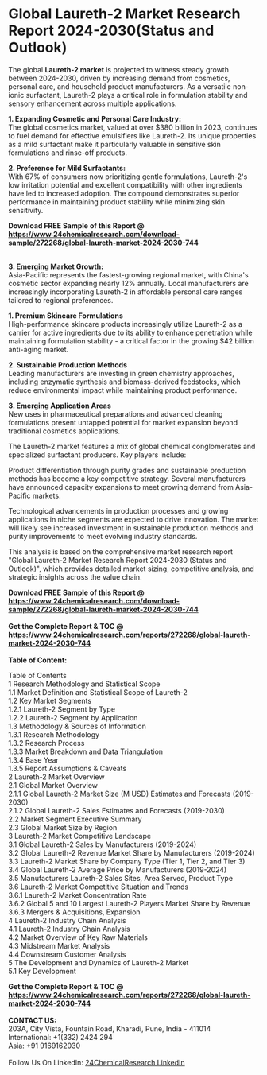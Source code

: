 <h1>Global Laureth-2 Market Research Report 2024-2030(Status and Outlook)</h1><p>The global <strong>Laureth-2 market</strong> is projected to witness steady growth between 2024-2030, driven by increasing demand from cosmetics, personal care, and household product manufacturers. As a versatile non-ionic surfactant, Laureth-2 plays a critical role in formulation stability and sensory enhancement across multiple applications.</p><p><strong>1. Expanding Cosmetic and Personal Care Industry:</strong><br>
The global cosmetics market, valued at over $380 billion in 2023, continues to fuel demand for effective emulsifiers like Laureth-2. Its unique properties as a mild surfactant make it particularly valuable in sensitive skin formulations and rinse-off products.</p><p><strong>2. Preference for Mild Surfactants:</strong><br>
With 67% of consumers now prioritizing gentle formulations, Laureth-2's low irritation potential and excellent compatibility with other ingredients have led to increased adoption. The compound demonstrates superior performance in maintaining product stability while minimizing skin sensitivity.</p><div><b>Download FREE Sample of this Report @ 
            <a href="https://www.24chemicalresearch.com/download-sample/272268/global-laureth-market-2024-2030-744">
            https://www.24chemicalresearch.com/download-sample/272268/global-laureth-market-2024-2030-744</a></b></div><br><p><strong>3. Emerging Market Growth:</strong><br>
Asia-Pacific represents the fastest-growing regional market, with China's cosmetic sector expanding nearly 12% annually. Local manufacturers are increasingly incorporating Laureth-2 in affordable personal care ranges tailored to regional preferences.</p><p><strong>1. Premium Skincare Formulations</strong><br>
High-performance skincare products increasingly utilize Laureth-2 as a carrier for active ingredients due to its ability to enhance penetration while maintaining formulation stability - a critical factor in the growing $42 billion anti-aging market.</p><p><strong>2. Sustainable Production Methods</strong><br>
Leading manufacturers are investing in green chemistry approaches, including enzymatic synthesis and biomass-derived feedstocks, which reduce environmental impact while maintaining product performance.</p><p><strong>3. Emerging Application Areas</strong><br>
New uses in pharmaceutical preparations and advanced cleaning formulations present untapped potential for market expansion beyond traditional cosmetics applications.</p><p>The Laureth-2 market features a mix of global chemical conglomerates and specialized surfactant producers. Key players include:</p><p>Product differentiation through purity grades and sustainable production methods has become a key competitive strategy. Several manufacturers have announced capacity expansions to meet growing demand from Asia-Pacific markets.</p><p>Technological advancements in production processes and growing applications in niche segments are expected to drive innovation. The market will likely see increased investment in sustainable production methods and purity improvements to meet evolving industry standards.</p><p>This analysis is based on the comprehensive market research report "Global Laureth-2 Market Research Report 2024-2030 (Status and Outlook)", which provides detailed market sizing, competitive analysis, and strategic insights across the value chain.</p><div><b>Download FREE Sample of this Report @ 
            <a href="https://www.24chemicalresearch.com/download-sample/272268/global-laureth-market-2024-2030-744">
            https://www.24chemicalresearch.com/download-sample/272268/global-laureth-market-2024-2030-744</a></b></div><br><div><b>Get the Complete Report & TOC @ 
            <a href="https://www.24chemicalresearch.com/reports/272268/global-laureth-market-2024-2030-744">
            https://www.24chemicalresearch.com/reports/272268/global-laureth-market-2024-2030-744</a></b></div><br>
            <b>Table of Content:</b><p>Table of Contents<br />
1 Research Methodology and Statistical Scope<br />
1.1 Market Definition and Statistical Scope of Laureth-2<br />
1.2 Key Market Segments<br />
1.2.1 Laureth-2 Segment by Type<br />
1.2.2 Laureth-2 Segment by Application<br />
1.3 Methodology & Sources of Information<br />
1.3.1 Research Methodology<br />
1.3.2 Research Process<br />
1.3.3 Market Breakdown and Data Triangulation<br />
1.3.4 Base Year<br />
1.3.5 Report Assumptions & Caveats<br />
2 Laureth-2 Market Overview<br />
2.1 Global Market Overview<br />
2.1.1 Global Laureth-2 Market Size (M USD) Estimates and Forecasts (2019-2030)<br />
2.1.2 Global Laureth-2 Sales Estimates and Forecasts (2019-2030)<br />
2.2 Market Segment Executive Summary<br />
2.3 Global Market Size by Region<br />
3 Laureth-2 Market Competitive Landscape<br />
3.1 Global Laureth-2 Sales by Manufacturers (2019-2024)<br />
3.2 Global Laureth-2 Revenue Market Share by Manufacturers (2019-2024)<br />
3.3 Laureth-2 Market Share by Company Type (Tier 1, Tier 2, and Tier 3)<br />
3.4 Global Laureth-2 Average Price by Manufacturers (2019-2024)<br />
3.5 Manufacturers Laureth-2 Sales Sites, Area Served, Product Type<br />
3.6 Laureth-2 Market Competitive Situation and Trends<br />
3.6.1 Laureth-2 Market Concentration Rate<br />
3.6.2 Global 5 and 10 Largest Laureth-2 Players Market Share by Revenue<br />
3.6.3 Mergers & Acquisitions, Expansion<br />
4 Laureth-2 Industry Chain Analysis<br />
4.1 Laureth-2 Industry Chain Analysis<br />
4.2 Market Overview of Key Raw Materials<br />
4.3 Midstream Market Analysis<br />
4.4 Downstream Customer Analysis<br />
5 The Development and Dynamics of Laureth-2 Market <br />
5.1 Key Development</p><div><b>Get the Complete Report & TOC @ 
            <a href="https://www.24chemicalresearch.com/reports/272268/global-laureth-market-2024-2030-744">
            https://www.24chemicalresearch.com/reports/272268/global-laureth-market-2024-2030-744</a></b></div><br><b>CONTACT US:</b><br>
            203A, City Vista, Fountain Road, Kharadi, Pune, India - 411014<br>
            International: +1(332) 2424 294<br>
            Asia: +91 9169162030 <br><br>
            Follow Us On LinkedIn: <a href="https://www.linkedin.com/company/24chemicalresearch/">24ChemicalResearch LinkedIn</a>